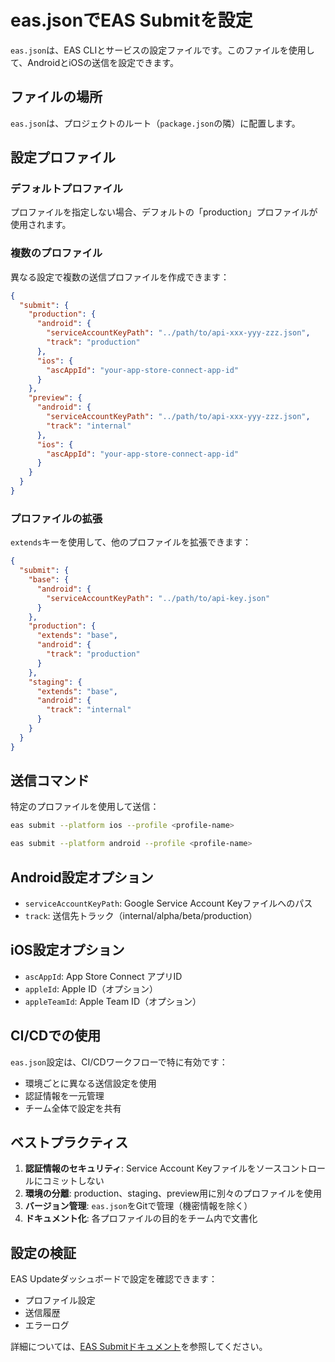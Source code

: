 # eas.jsonでEAS Submitを設定

`eas.json`は、EAS CLIとサービスの設定ファイルです。このファイルを使用して、AndroidとiOSの送信を設定できます。

## ファイルの場所

`eas.json`は、プロジェクトのルート（`package.json`の隣）に配置します。

## 設定プロファイル

### デフォルトプロファイル

プロファイルを指定しない場合、デフォルトの「production」プロファイルが使用されます。

### 複数のプロファイル

異なる設定で複数の送信プロファイルを作成できます：

```json
{
  "submit": {
    "production": {
      "android": {
        "serviceAccountKeyPath": "../path/to/api-xxx-yyy-zzz.json",
        "track": "production"
      },
      "ios": {
        "ascAppId": "your-app-store-connect-app-id"
      }
    },
    "preview": {
      "android": {
        "serviceAccountKeyPath": "../path/to/api-xxx-yyy-zzz.json",
        "track": "internal"
      },
      "ios": {
        "ascAppId": "your-app-store-connect-app-id"
      }
    }
  }
}
```

### プロファイルの拡張

`extends`キーを使用して、他のプロファイルを拡張できます：

```json
{
  "submit": {
    "base": {
      "android": {
        "serviceAccountKeyPath": "../path/to/api-key.json"
      }
    },
    "production": {
      "extends": "base",
      "android": {
        "track": "production"
      }
    },
    "staging": {
      "extends": "base",
      "android": {
        "track": "internal"
      }
    }
  }
}
```

## 送信コマンド

特定のプロファイルを使用して送信：

```bash
eas submit --platform ios --profile <profile-name>
```

```bash
eas submit --platform android --profile <profile-name>
```

## Android設定オプション

- `serviceAccountKeyPath`: Google Service Account Keyファイルへのパス
- `track`: 送信先トラック（internal/alpha/beta/production）

## iOS設定オプション

- `ascAppId`: App Store Connect アプリID
- `appleId`: Apple ID（オプション）
- `appleTeamId`: Apple Team ID（オプション）

## CI/CDでの使用

`eas.json`設定は、CI/CDワークフローで特に有効です：

- 環境ごとに異なる送信設定を使用
- 認証情報を一元管理
- チーム全体で設定を共有

## ベストプラクティス

1. **認証情報のセキュリティ**: Service Account Keyファイルをソースコントロールにコミットしない
2. **環境の分離**: production、staging、preview用に別々のプロファイルを使用
3. **バージョン管理**: `eas.json`をGitで管理（機密情報を除く）
4. **ドキュメント化**: 各プロファイルの目的をチーム内で文書化

## 設定の検証

EAS Updateダッシュボードで設定を確認できます：
- プロファイル設定
- 送信履歴
- エラーログ

詳細については、[EAS Submitドキュメント](/frameworks/expo/docs/submit/introduction)を参照してください。
